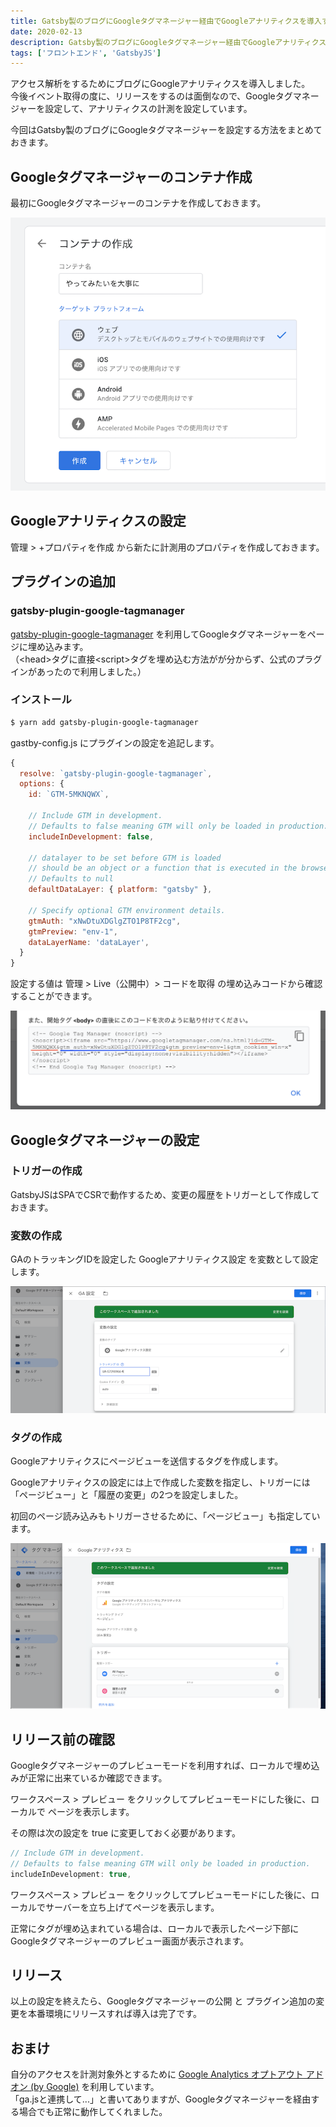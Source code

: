 ```yaml
---
title: Gatsby製のブログにGoogleタグマネージャー経由でGoogleアナリティクスを導入する
date: 2020-02-13
description: Gatsby製のブログにGoogleタグマネージャー経由でGoogleアナリティクスを導入する
tags: ['フロントエンド', 'GatsbyJS']
---
```

アクセス解析をするためにブログにGoogleアナリティクスを導入しました。\
今後イベント取得の度に、リリースをするのは面倒なので、Googleタグマネージャーを設定して、アナリティクスの計測を設定しています。

今回はGatsby製のブログにGoogleタグマネージャーを設定する方法をまとめておきます。

## Googleタグマネージャーのコンテナ作成

最初にGoogleタグマネージャーのコンテナを作成しておきます。

![コンテナの作成](gtm-container-new.png)

## Googleアナリティクスの設定

管理 > +プロパティを作成 から新たに計測用のプロパティを作成しておきます。

## プラグインの追加

### gatsby-plugin-google-tagmanager

[gatsby-plugin-google-tagmanager](https://www.gatsbyjs.org/packages/gatsby-plugin-google-tagmanager/) を利用してGoogleタグマネージャーをページに埋め込みます。  
（\<head>タグに直接\<script>タグを埋め込む方法がが分からず、公式のプラグインがあったので利用しました。）

### インストール

```bash
$ yarn add gatsby-plugin-google-tagmanager
```

gastby-config.js にプラグインの設定を追記します。

```javascript
{
  resolve: `gatsby-plugin-google-tagmanager`,
  options: {
    id: `GTM-5MKNQWX`,

    // Include GTM in development.
    // Defaults to false meaning GTM will only be loaded in production.
    includeInDevelopment: false,

    // datalayer to be set before GTM is loaded
    // should be an object or a function that is executed in the browser
    // Defaults to null
    defaultDataLayer: { platform: "gatsby" },

    // Specify optional GTM environment details.
    gtmAuth: "xNwDtuXDGlgZTO1P8TF2cg",
    gtmPreview: "env-1",
    dataLayerName: 'dataLayer',
  }
}
```

設定する値は 管理 > Live（公開中）> コードを取得 の埋め込みコードから確認することができます。

![Googleタグマネージャーの埋め込みコード](gtm-script.png)

## Googleタグマネージャーの設定

### トリガーの作成

GatsbyJSはSPAでCSRで動作するため、変更の履歴をトリガーとして作成しておきます。

### 変数の作成

GAのトラッキングIDを設定した Googleアナリティクス設定 を変数として設定します。

![Googleアナリティクスの変数を作成](gtm-ga-variable.png)

### タグの作成

Googleアナリティクスにページビューを送信するタグを作成します。

Googleアナリティクスの設定には上で作成した変数を指定し、トリガーには「ページビュー」と「履歴の変更」の2つを設定しました。

初回のページ読み込みもトリガーさせるために、「ページビュー」も指定しています。

![タグの作成](gtm-tag.png)

## リリース前の確認

Googleタグマネージャーのプレビューモードを利用すれば、ローカルで埋め込みが正常に出来ているか確認できます。  

ワークスペース > プレビュー をクリックしてプレビューモードにした後に、ローカルで ページを表示します。

その際は次の設定を true に変更しておく必要があります。

```javascript
// Include GTM in development.
// Defaults to false meaning GTM will only be loaded in production.
includeInDevelopment: true,
```

ワークスペース > プレビュー をクリックしてプレビューモードにした後に、ローカルでサーバーを立ち上げてページを表示します。

正常にタグが埋め込まれている場合は、ローカルで表示したページ下部にGoogleタグマネージャーのプレビュー画面が表示されます。

## リリース

以上の設定を終えたら、Googleタグマネージャーの公開 と プラグイン追加の変更を本番環境にリリースすれば導入は完了です。

## おまけ

自分のアクセスを計測対象外とするために [Google Analytics オプトアウト アドオン (by Google)](https://chrome.google.com/webstore/detail/google-analytics-opt-out/fllaojicojecljbmefodhfapmkghcbnh) を利用しています。  
「ga.jsと連携して...」と書いてありますが、Googleタグマネージャーを経由する場合でも正常に動作してくれました。
